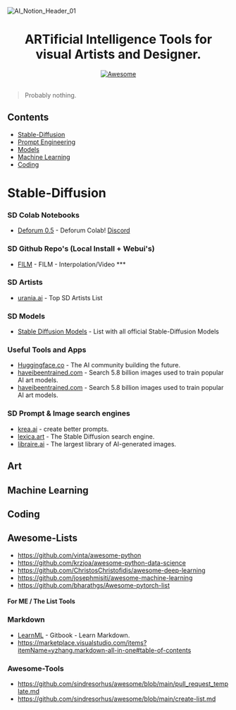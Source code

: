 ![AI_Notion_Header_01](https://user-images.githubusercontent.com/88795005/194165620-4a80749c-70d2-43bf-b038-5677e3a0188f.png)

<h1 align="center">
	ARTificial Intelligence Tools for visual Artists and Designer.
</h1>
<div align="center"><a href="https://github.com/sindresorhus/awesome">
<img src="https://cdn.rawgit.com/sindresorhus/awesome/d7305f38d29fed78fa85652e3a63e154dd8e8829/media/badge.svg" alt="Awesome" border="0">
</a>
</div>
</br>

> Probably nothing.


## Contents
* [Stable-Diffusion](#stable-diffusion)
* [Prompt Engineering](#feature-engineering)
* [Models](#model-explanation)
* [Machine Learning](#machine-learning)
* [Coding](#coding)


# Stable-Diffusion

### SD Colab Notebooks
* [Deforum 0.5](https://colab.research.google.com/github/deforum/stable-diffusion/blob/main/Deforum_Stable_Diffusion.ipynb) - Deforum Colab! [Discord](https://discord.com/invite/upmXXsrwZc)

### SD Github Repo's (Local Install + Webui's)
* [FILM](https://github.com/google-research/frame-interpolation) - FILM - Interpolation/Video ***


### SD Artists
* [urania.ai](https://www.urania.ai/top-sd-artists) - Top SD Artists List

### SD Models
* [Stable Diffusion Models](https://rentry.org/sdmodels) - List with all official Stable-Diffusion Models

### Useful Tools and Apps
* [Huggingface.co](https://huggingface.co/) - The AI community building the future.
* [haveibeentrained.com](https://haveibeentrained.com/) - Search 5.8 billion images used to train popular AI art models.
* [haveibeentrained.com](https://haveibeentrained.com/) - Search 5.8 billion images used to train popular AI art models.

### SD Prompt & Image search engines
* [krea.ai](https://www.krea.ai/) - create better prompts.
* [lexica.art](https://lexica.art/) - The Stable Diffusion search engine.
* [libraire.ai](https://libraire.ai/) - The largest library of AI-generated images.

## Art

## Machine Learning

## Coding

## Awesome-Lists

- https://github.com/vinta/awesome-python
- https://github.com/krzjoa/awesome-python-data-science
- https://github.com/ChristosChristofidis/awesome-deep-learning
- https://github.com/josephmisiti/awesome-machine-learning
- https://github.com/bharathgs/Awesome-pytorch-list


#### For ME / The List Tools

### Markdown
* [LearnML](https://gitbook.gitbook.io/learn-markdown/) - Gitbook - Learn Markdown.
* https://marketplace.visualstudio.com/items?itemName=yzhang.markdown-all-in-one#table-of-contents

### Awesome-Tools
* https://github.com/sindresorhus/awesome/blob/main/pull_request_template.md
* https://github.com/sindresorhus/awesome/blob/main/create-list.md
